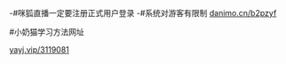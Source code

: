 -#咪狐直播一定要注册正式用户登录
-#系统对游客有限制
[danimo.cn/b2pzyf](http://danimo.cn/b2pzyf)

#小奶猫学习方法网址

[yayj.vip/3119081](http://yayj.vip/3119081) 

